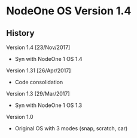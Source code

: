 # NodeOne OS Version 1.4

## History

Version 1.4 [23/Nov/2017]
* Syn with NodeOne 1 OS 1.4

Version 1.31 [26/Apr/2017]
* Code consolidation

Version 1.3 [29/Mar/2017]
* Syn with NodeOne 1 OS 1.3

Version 1.0
* Original OS with 3 modes (snap, scratch, car)
